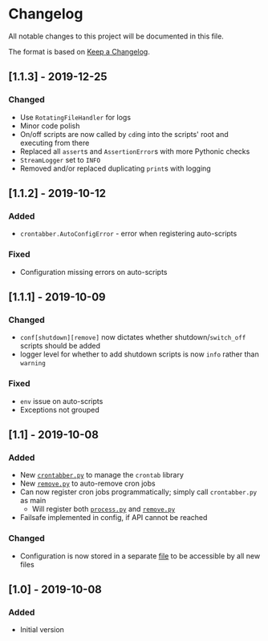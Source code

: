 # Changelog
All notable changes to this project will be documented in this file.

The format is based on [Keep a Changelog](https://keepachangelog.com/en/1.0.0/).

## [1.1.3] - 2019-12-25
### Changed
- Use `RotatingFileHandler` for logs
- Minor code polish
- On/off scripts are now called by `cd`ing into the scripts' root and executing from there
- Replaced all `assert`s and `AssertionError`s with more Pythonic checks
- `StreamLogger` set to `INFO`
- Removed and/or replaced duplicating `print`s with logging

## [1.1.2] - 2019-10-12
### Added
- `crontabber.AutoConfigError` - error when registering auto-scripts

### Fixed
- Configuration missing errors on auto-scripts

## [1.1.1] - 2019-10-09
### Changed
- `conf[shutdown][remove]` now dictates whether shutdown/`switch_off` scripts should be added
- logger level for whether to add shutdown scripts is now `info` rather than `warning`

### Fixed
- `env` issue on auto-scripts
- Exceptions not grouped

## [1.1] - 2019-10-08
### Added
- New [`crontabber.py`](crontabber.py) to manage the `crontab` library
- New [`remove.py`](remove.py) to auto-remove cron jobs
- Can now register cron jobs programmatically; simply call `crontabber.py` as main
    - Will register both [`process.py`](process.py) and [`remove.py`](remove.py)
- Failsafe implemented in config, if API cannot be reached

### Changed
- Configuration is now stored in a separate [file](config.py) to be accessible by all new files

## [1.0] - 2019-10-08
### Added
- Initial version

